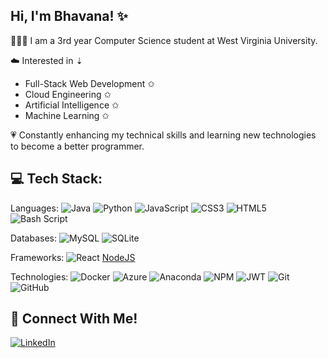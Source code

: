 ## Hi, I'm Bhavana! ✨

👩🏽‍💻 I am a 3rd year Computer Science student at West Virginia University.<br>

☁️ Interested in ⇣  
- Full-Stack Web Development ✩ 
- Cloud Engineering ✩
- Artificial Intelligence ✩
- Machine Learning ✩

💗 Constantly enhancing my technical skills and learning new technologies to become a better programmer. <br>


## 💻 Tech Stack:
Languages: ![Java](https://img.shields.io/badge/java-%23ED8B00.svg?style=flat-square&logo=openjdk&logoColor=white) ![Python](https://img.shields.io/badge/python-3670A0?style=flat-square&logo=python&logoColor=ffdd54) ![JavaScript](https://img.shields.io/badge/javascript-%23323330.svg?style=flat-square&logo=javascript&logoColor=%23F7DF1E) ![CSS3](https://img.shields.io/badge/css3-%231572B6.svg?style=flat-square&logo=css3&logoColor=white) ![HTML5](https://img.shields.io/badge/html5-%23E34F26.svg?style=flat-square&logo=html5&logoColor=white) ![Bash Script](https://img.shields.io/badge/bash_script-%23121011.svg?style=flat-square&logo=gnu-bash&logoColor=white) <br>

Databases: ![MySQL](https://img.shields.io/badge/mysql-4479A1.svg?style=flat-square&logo=mysql&logoColor=white) ![SQLite](https://img.shields.io/badge/sqlite-%2307405e.svg?style=flat-square&logo=sqlite&logoColor=white)

Frameworks: ![React](https://img.shields.io/badge/react-%2320232a.svg?style=flat-square&logo=react&logoColor=%2361DAFB) [NodeJS](https://img.shields.io/badge/node.js-6DA55F?style=flat-square&logo=node.js&logoColor=white)  <br>

Technologies: ![Docker](https://img.shields.io/badge/docker-%230db7ed.svg?style=flat-square&logo=docker&logoColor=white) ![Azure](https://img.shields.io/badge/azure-%230072C6.svg?style=flat-square&logo=microsoftazure&logoColor=white) ![Anaconda](https://img.shields.io/badge/Anaconda-%2344A833.svg?style=flat-square&logo=anaconda&logoColor=white) ![NPM](https://img.shields.io/badge/NPM-%23CB3837.svg?style=flat-square&logo=npm&logoColor=white) ![JWT](https://img.shields.io/badge/JWT-black?style=flat-square&logo=JSON%20web%20tokens) ![Git](https://img.shields.io/badge/git-%23F05033.svg?style=flat-square&logo=git&logoColor=white) ![GitHub](https://img.shields.io/badge/github-%23121011.svg?style=flat-square&logo=github&logoColor=white) <br>


## 💌 Connect With Me!
[![LinkedIn](https://img.shields.io/badge/LinkedIn-%230077B5.svg?logo=linkedin&logoColor=white)](https://linkedin.com/in/bhavanadakshinamoorthy) 


